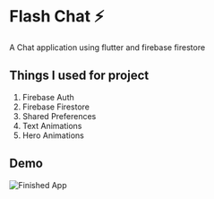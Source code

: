 # Flash Chat ⚡️
A Chat application using flutter and firebase firestore

## Things I used for project
1. Firebase Auth
2. Firebase Firestore
3. Shared Preferences
4. Text Animations
5. Hero Animations

## Demo
![Finished App](https://github.com/londonappbrewery/Images/blob/master/flash_chat_flutter_demo.gif)
